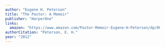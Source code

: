 ```yaml
---
author: "Eugene H. Peterson"
title: "The Pastor: A Memoir"
publisher: "HarperOne"
links:
  amazon: "https://www.amazon.com/Pastor-Memoir-Eugene-H-Peterson/dp/0061988219"
authorCitation: "Peterson, E. H."
year: "2012"
---
```

